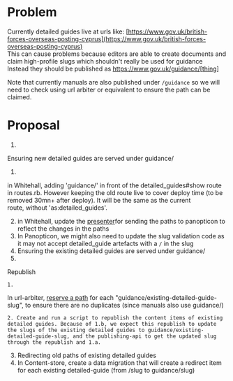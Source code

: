 # Problem

Currently detailed guides live at urls like: [https://www.gov.uk/british-forces-overseas-posting-cyprus](https://www.gov.uk/british-forces-overseas-posting-cyprus)  
This can cause problems because editors are able to create documents and claim high-profile slugs which shouldn't really be used for guidance  
Instead they should be published as https://www.gov.uk/guidance/[thing]

Note that currently manuals are also published under `/guidance` so we will need to check using url arbiter or equivalent to ensure the path can be claimed.

# Proposal

1. 

Ensuring new detailed guides are served under guidance/

  1. 

in Whitehall, adding 'guidance/' in front of the detailed\_guides#show route in routes.rb. However keeping the old route live to cover deploy time (to be removed 30mn+ after deploy). It will be the same as the current route,&nbsp;without 'as:detailed\_guides'.

  2. in Whitehall, update&nbsp;the [presenter](https://github.com/alphagov/whitehall/blob/master/app/models/registerable_edition.rb#L26-L32)for sending the paths to panopticon to reflect the changes in the paths
  3. In Panopticon, we&nbsp;might also need to update the slug validation code as it may not accept detailed\_guide artefacts with a `/` in the slug
2. Ensuring the existing detailed guides are served under guidance/
  1. 

Republish

    1. 

In url-arbiter, [reserve a path](https://github.com/alphagov/url-arbiter#reserving-a-path) for each "guidance/existing-detailed-guide-slug", to ensure there are no duplicates (since manuals also use guidance/)

    2. Create and run a script to republish the content items of existing detailed guides. Because of 1.b, we expect this republish to update the slugs of the existing detailed guides to guidance/existing-detailed-guide-slug, and the publishing-api to get the updated slug through the republish and 1.a.
3. Redirecting old paths of existing detailed guides
  1. In Content-store, create a data migration that will create a redirect item for each existing detailed-guide (from /slug to guidance/slug)

&nbsp;

